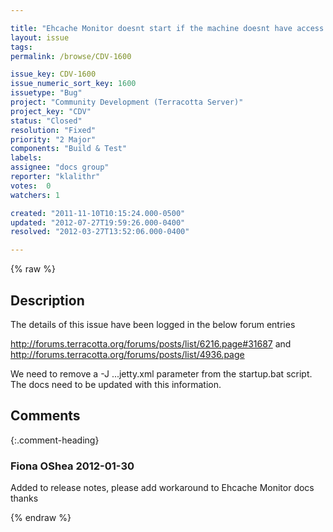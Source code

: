 ```yaml
---

title: "Ehcache Monitor doesnt start if the machine doesnt have access to the internet"
layout: issue
tags: 
permalink: /browse/CDV-1600

issue_key: CDV-1600
issue_numeric_sort_key: 1600
issuetype: "Bug"
project: "Community Development (Terracotta Server)"
project_key: "CDV"
status: "Closed"
resolution: "Fixed"
priority: "2 Major"
components: "Build & Test"
labels: 
assignee: "docs group"
reporter: "klalithr"
votes:  0
watchers: 1

created: "2011-11-10T10:15:24.000-0500"
updated: "2012-07-27T19:59:26.000-0400"
resolved: "2012-03-27T13:52:06.000-0400"

---
```




{% raw %}



## Description

<div markdown="1" class="description">

The details of this issue have been logged in the below forum entries

http://forums.terracotta.org/forums/posts/list/6216.page#31687
and 
http://forums.terracotta.org/forums/posts/list/4936.page

We need to remove a -J ...jetty.xml parameter from the startup.bat script. The docs need to be updated with this information.

</div>

## Comments


{:.comment-heading}
### **Fiona OShea** <span class="date">2012-01-30</span>

<div markdown="1" class="comment">

Added to release notes, please add  workaround to Ehcache Monitor docs thanks

</div>



{% endraw %}
